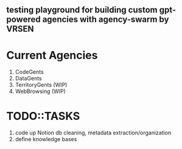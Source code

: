 ## testing playground for building custom gpt-powered agencies with agency-swarm by VRSEN

# Current Agencies

1. CodeGents
2. DataGents
3. TerritoryGents (WIP)
4. WebBrowsing (WIP)

# TODO::TASKS

1. code up Notion db cleaning, metadata extraction/organization
2. define knowledge bases
